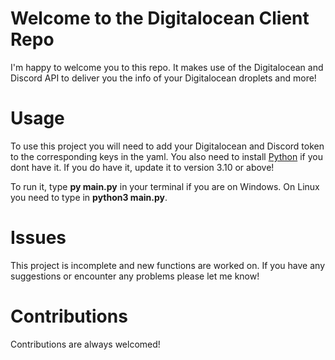 # Welcome to the Digitalocean Client Repo
I'm happy to welcome you to this repo. It makes use of the Digitalocean and Discord API to deliver you the info of your Digitalocean
droplets and more!
# Usage
To use this project you will need to add your Digitalocean and Discord token to the corresponding keys in the yaml.
You also need to install  [Python](https://www.python.org/downloads/) if you dont have it. 
If you do have it, update it to version 3.10 or above!

To run it, type **py main.py** in your terminal if you are on Windows. On Linux you need to type in **python3 main.py**.
# Issues
This project is incomplete and new functions are worked on. If you have any suggestions or encounter any problems please let me know!
# Contributions
Contributions are always welcomed!
